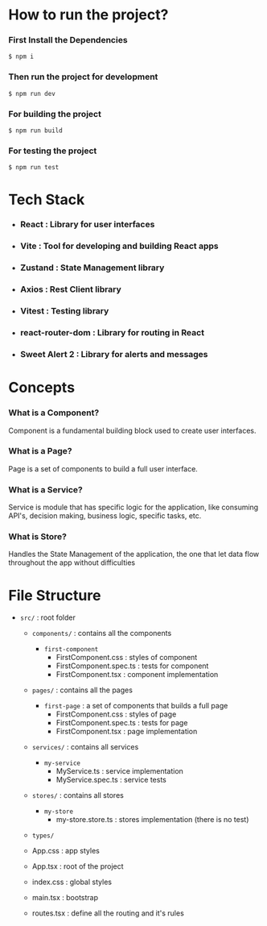 # How to run the project?

### First Install the Dependencies


```
$ npm i
```

### Then run the project for development

```
$ npm run dev
```

### For building the project

```
$ npm run build
```


### For testing the project

```
$ npm run test
```

# Tech Stack

- ### React : Library for user interfaces
- ### Vite : Tool for developing and building React apps
- ### Zustand : State Management library
- ### Axios : Rest Client library
- ### Vitest : Testing library
- ### react-router-dom : Library for routing in React
- ### Sweet Alert 2 : Library for alerts and messages 


# Concepts

### What is a Component?

Component is a fundamental building block used to create user interfaces.

### What is a Page?

Page is a set of components to build a full user interface.

### What is a Service?

Service is module that has specific logic for the application, like consuming API's, decision making, business logic, specific tasks, etc.

### What is Store?

Handles the State Management of the application, the one that let data flow throughout the app without difficulties

# File Structure

- `src/` : root folder
  - `components/` : contains all the components
    - `first-component` 
      - FirstComponent.css : styles of component
      - FirstComponent.spec.ts : tests for component
      - FirstComponent.tsx : component implementation
  - `pages/` : contains all the pages
    - `first-page` : a set of components that builds a full page
      - FirstComponent.css : styles of page
      - FirstComponent.spec.ts : tests for page
      - FirstComponent.tsx : page implementation

  - `services/` : contains all services
    - `my-service`
      - MyService.ts : service implementation
      - MyService.spec.ts : service tests
  - `stores/` : contains all stores
    - `my-store`
      - my-store.store.ts : stores implementation (there is no test)
  - `types/`
  - App.css : app styles
  - App.tsx : root of the project
  - index.css : global styles
  - main.tsx : bootstrap
  - routes.tsx : define all the routing and it's rules

